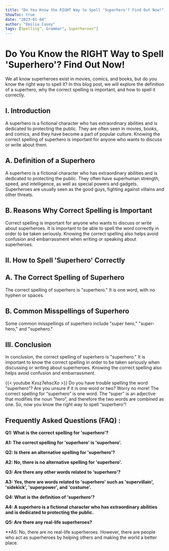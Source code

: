 ```yaml
---
title: "Do You Know the RIGHT Way to Spell 'Superhero'? Find Out Now!"
ShowToc: true 
date: "2023-01-04"
author: "Emilia Casey" 
tags: [Spelling", Grammar", Superheroes"]
---
```

# Do You Know the RIGHT Way to Spell 'Superhero'? Find Out Now!

We all know superheroes exist in movies, comics, and books, but do you know the right way to spell it? In this blog post, we will explore the definition of a superhero, why the correct spelling is important, and how to spell it correctly.

## I. Introduction

A superhero is a fictional character who has extraordinary abilities and is dedicated to protecting the public. They are often seen in movies, books, and comics, and they have become a part of popular culture. Knowing the correct spelling of superhero is important for anyone who wants to discuss or write about them.

## A. Definition of a Superhero

A superhero is a fictional character who has extraordinary abilities and is dedicated to protecting the public. They often have superhuman strength, speed, and intelligence, as well as special powers and gadgets. Superheroes are usually seen as the good guys, fighting against villains and other threats.

## B. Reasons Why Correct Spelling is Important

Correct spelling is important for anyone who wants to discuss or write about superheroes. It is important to be able to spell the word correctly in order to be taken seriously. Knowing the correct spelling also helps avoid confusion and embarrassment when writing or speaking about superheroes.

## II. How to Spell 'Superhero' Correctly

## A. The Correct Spelling of Superhero

The correct spelling of superhero is "superhero." It is one word, with no hyphen or spaces.

## B. Common Misspellings of Superhero

Some common misspellings of superhero include "super hero," "super-hero," and "supehero."

## III. Conclusion

In conclusion, the correct spelling of superhero is "superhero." It is important to know the correct spelling in order to be taken seriously when discussing or writing about superheroes. Knowing the correct spelling also helps avoid confusion and embarrassment.

{{< youtube Kxsz7ehscXo >}} 
Do you have trouble spelling the word “superhero”? Are you unsure if it is one word or two? Worry no more! The correct spelling for “superhero” is one word. The “super” is an adjective that modifies the noun “hero”, and therefore the two words are combined as one. So, now you know the right way to spell “superhero”!

## Frequently Asked Questions (FAQ) :
**Q1: What is the correct spelling for 'superhero'?**

**A1: The correct spelling for 'superhero' is 'superhero'.**

**Q2: Is there an alternative spelling for 'superhero'?**

**A2: No, there is no alternative spelling for 'superhero'.**

**Q3: Are there any other words related to 'superhero'?**

**A3: Yes, there are words related to 'superhero' such as 'supervillain', 'sidekick', 'superpower', and 'costume'.**

**Q4: What is the definition of 'superhero'?**

**A4: A superhero is a fictional character who has extraordinary abilities and is dedicated to protecting the public.**

**Q5: Are there any real-life superheroes?**

**A5: No, there are no real-life superheroes. However, there are people who act as superheroes by helping others and making the world a better place.





